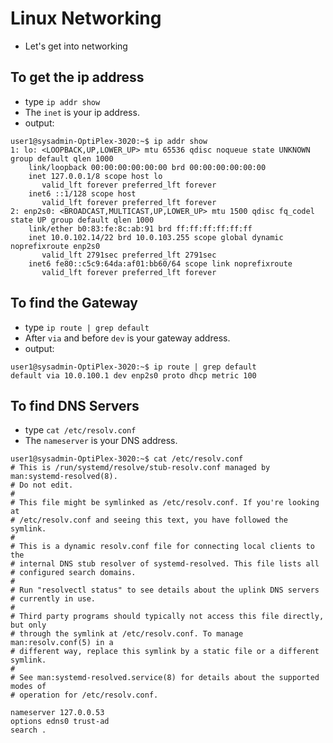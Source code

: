 # Linux Networking
* Let's get into networking

## To get the ip address
* type `ip addr show`
* The `inet` is your ip address.
* output:
```
user1@sysadmin-OptiPlex-3020:~$ ip addr show
1: lo: <LOOPBACK,UP,LOWER_UP> mtu 65536 qdisc noqueue state UNKNOWN group default qlen 1000
    link/loopback 00:00:00:00:00:00 brd 00:00:00:00:00:00
    inet 127.0.0.1/8 scope host lo
       valid_lft forever preferred_lft forever
    inet6 ::1/128 scope host 
       valid_lft forever preferred_lft forever
2: enp2s0: <BROADCAST,MULTICAST,UP,LOWER_UP> mtu 1500 qdisc fq_codel state UP group default qlen 1000
    link/ether b0:83:fe:8c:ab:91 brd ff:ff:ff:ff:ff:ff
    inet 10.0.102.14/22 brd 10.0.103.255 scope global dynamic noprefixroute enp2s0
       valid_lft 2791sec preferred_lft 2791sec
    inet6 fe80::c5c9:64da:af01:bb60/64 scope link noprefixroute 
       valid_lft forever preferred_lft forever
```
## To find the Gateway
* type `ip route | grep default`
* After `via` and before `dev` is your gateway address.
* output:
```
user1@sysadmin-OptiPlex-3020:~$ ip route | grep default
default via 10.0.100.1 dev enp2s0 proto dhcp metric 100
```

## To find DNS Servers
* type `cat /etc/resolv.conf`
* The `nameserver` is your DNS address.
```
user1@sysadmin-OptiPlex-3020:~$ cat /etc/resolv.conf
# This is /run/systemd/resolve/stub-resolv.conf managed by man:systemd-resolved(8).
# Do not edit.
#
# This file might be symlinked as /etc/resolv.conf. If you're looking at
# /etc/resolv.conf and seeing this text, you have followed the symlink.
#
# This is a dynamic resolv.conf file for connecting local clients to the
# internal DNS stub resolver of systemd-resolved. This file lists all
# configured search domains.
#
# Run "resolvectl status" to see details about the uplink DNS servers
# currently in use.
#
# Third party programs should typically not access this file directly, but only
# through the symlink at /etc/resolv.conf. To manage man:resolv.conf(5) in a
# different way, replace this symlink by a static file or a different symlink.
#
# See man:systemd-resolved.service(8) for details about the supported modes of
# operation for /etc/resolv.conf.

nameserver 127.0.0.53
options edns0 trust-ad
search .
```

